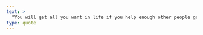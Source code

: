 ```yaml
---
text: >
  "You will get all you want in life if you help enough other people get what they want." - Zig Ziglar
type: quote
---
```

